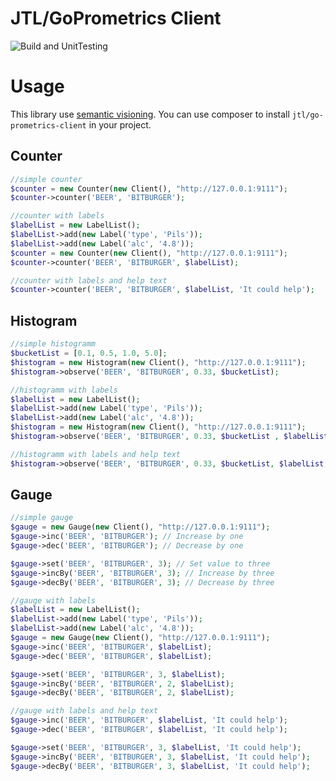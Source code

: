 JTL/GoPrometrics Client
=======================

![Build and UnitTesting](https://github.com/jtl-software/goprometrics-client/workflows/UnitTesting/badge.svg?branch=UpdatePackagePhp8)


# Usage
This library use [semantic visioning](http://semver.org/). You can use composer to install `jtl/go-prometrics-client` in your project.

## Counter

```php
//simple counter
$counter = new Counter(new Client(), "http://127.0.0.1:9111");
$counter->counter('BEER', 'BITBURGER');

//counter with labels
$labelList = new LabelList();
$labelList->add(new Label('type', 'Pils'));
$labelList->add(new Label('alc', '4.8'));
$counter = new Counter(new Client(), "http://127.0.0.1:9111");
$counter->counter('BEER', 'BITBURGER', $labelList);

//counter with labels and help text
$counter->counter('BEER', 'BITBURGER', $labelList, 'It could help');
```

## Histogram

```php
//simple histogramm
$bucketList = [0.1, 0.5, 1.0, 5.0];
$histogram = new Histogram(new Client(), "http://127.0.0.1:9111");
$histogram->observe('BEER', 'BITBURGER', 0.33, $bucketList);

//histogramm with labels
$labelList = new LabelList();
$labelList->add(new Label('type', 'Pils'));
$labelList->add(new Label('alc', '4.8'));
$histogram = new Histogram(new Client(), "http://127.0.0.1:9111");
$histogram->observe('BEER', 'BITBURGER', 0.33, $bucketList , $labelList);

//histogramm with labels and help text
$histogram->observe('BEER', 'BITBURGER', 0.33, $bucketList, $labelList, 'It could help');
```

## Gauge

```php
//simple gauge
$gauge = new Gauge(new Client(), "http://127.0.0.1:9111");
$gauge->inc('BEER', 'BITBURGER'); // Increase by one
$gauge->dec('BEER', 'BITBURGER'); // Decrease by one

$gauge->set('BEER', 'BITBURGER', 3); // Set value to three
$gauge->incBy('BEER', 'BITBURGER', 3); // Increase by three
$gauge->decBy('BEER', 'BITBURGER', 3); // Decrease by three

//gauge with labels
$labelList = new LabelList();
$labelList->add(new Label('type', 'Pils'));
$labelList->add(new Label('alc', '4.8'));
$gauge = new Gauge(new Client(), "http://127.0.0.1:9111");
$gauge->inc('BEER', 'BITBURGER', $labelList);
$gauge->dec('BEER', 'BITBURGER', $labelList);

$gauge->set('BEER', 'BITBURGER', 3, $labelList);
$gauge->incBy('BEER', 'BITBURGER', 2, $labelList);
$gauge->decBy('BEER', 'BITBURGER', 2, $labelList);

//gauge with labels and help text
$gauge->inc('BEER', 'BITBURGER', $labelList, 'It could help');
$gauge->dec('BEER', 'BITBURGER', $labelList, 'It could help');

$gauge->set('BEER', 'BITBURGER', 3, $labelList, 'It could help');
$gauge->incBy('BEER', 'BITBURGER', 3, $labelList, 'It could help');
$gauge->decBy('BEER', 'BITBURGER', 3, $labelList, 'It could help');

```
